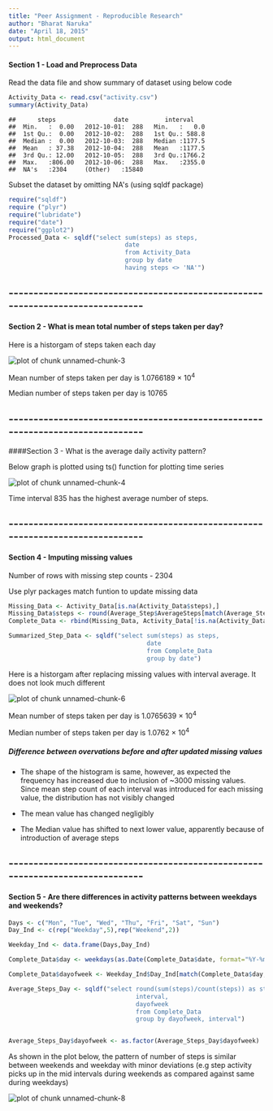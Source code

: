 ```yaml
---
title: "Peer Assignment - Reproducible Research"
author: "Bharat Naruka"
date: "April 18, 2015"
output: html_document
---
```


#### Section 1 - Load and Preprocess Data

Read the data file and show summary of dataset using below code


```r
Activity_Data <- read.csv("activity.csv")
summary(Activity_Data)
```

```
##      steps                date          interval     
##  Min.   :  0.00   2012-10-01:  288   Min.   :   0.0  
##  1st Qu.:  0.00   2012-10-02:  288   1st Qu.: 588.8  
##  Median :  0.00   2012-10-03:  288   Median :1177.5  
##  Mean   : 37.38   2012-10-04:  288   Mean   :1177.5  
##  3rd Qu.: 12.00   2012-10-05:  288   3rd Qu.:1766.2  
##  Max.   :806.00   2012-10-06:  288   Max.   :2355.0  
##  NA's   :2304     (Other)   :15840
```

Subset the dataset by omitting NA's (using sqldf package)


```r
require("sqldf")
require ("plyr")
require("lubridate")
require("date")
require("ggplot2")
Processed_Data <- sqldf("select sum(steps) as steps, 
                                date
                                from Activity_Data 
                                group by date 
                                having steps <> 'NA'")
```
## ------------------------------------------------------------------------------
#### Section 2 - What is mean total number of steps taken per day?

Here is a historgam of steps taken each day

![plot of chunk unnamed-chunk-3](figure/unnamed-chunk-3-1.png) 

Mean number of steps taken per day is 1.0766189 &times; 10<sup>4</sup>

Median number of steps taken per day is 10765

## ------------------------------------------------------------------------------

####Section 3 - What is the average daily activity pattern?

Below graph is plotted using ts() function for plotting time series

![plot of chunk unnamed-chunk-4](figure/unnamed-chunk-4-1.png) 

Time interval 835 has the highest average number of steps.

## ------------------------------------------------------------------------------

#### Section 4 - Imputing missing values

Number of rows with missing step counts - 2304

Use plyr packages match funtion to update missing data


```r
Missing_Data <- Activity_Data[is.na(Activity_Data$steps),]
Missing_Data$steps <- round(Average_Step$AverageSteps[match(Average_Step$interval, Missing_Data$interval)])
Complete_Data <- rbind(Missing_Data, Activity_Data[!is.na(Activity_Data$steps),])

Summarized_Step_Data <- sqldf("select sum(steps) as steps, 
                                      date
                                      from Complete_Data 
                                      group by date")
```

Here is a historgam after replacing missing values with interval average. It does not look much different

![plot of chunk unnamed-chunk-6](figure/unnamed-chunk-6-1.png) 

Mean number of steps taken per day is 1.0765639 &times; 10<sup>4</sup>

Median number of steps taken per day is 1.0762 &times; 10<sup>4</sup>


##### Difference between overvations before and after updated missing values
* The shape of the histogram is same, however, as expected the frequency has increased due to inclusion of ~3000 missing values. Since mean step count of each interval was introduced for each missing value, the distribution has not visibly changed

* The mean value has changed negligibly

* The Median value has shifted to next lower value, apparently because of introduction of average steps

## ------------------------------------------------------------------------------

#### Section 5 - Are there differences in activity patterns between weekdays and weekends?



```r
Days <- c("Mon", "Tue", "Wed", "Thu", "Fri", "Sat", "Sun")
Day_Ind <- c(rep("Weekday",5),rep("Weekend",2))

Weekday_Ind <- data.frame(Days,Day_Ind)

Complete_Data$day <- weekdays(as.Date(Complete_Data$date, format="%Y-%m-%d"),abbreviate=TRUE)

Complete_Data$dayofweek <- Weekday_Ind$Day_Ind[match(Complete_Data$day,Weekday_Ind$Days)]

Average_Steps_Day <- sqldf("select round(sum(steps)/count(steps)) as step, 
                                   interval, 
                                   dayofweek 
                                   from Complete_Data 
                                   group by dayofweek, interval")


Average_Steps_Day$dayofweek <- as.factor(Average_Steps_Day$dayofweek)
```

As shown in the plot below, the pattern of number of steps is similar between weekends and weekday with minor deviations (e.g step activity picks up in the mid intervals during weekends as compared against same during weekdays)

![plot of chunk unnamed-chunk-8](figure/unnamed-chunk-8-1.png) 
